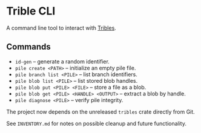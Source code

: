 # Trible CLI

A command line tool to interact with [Tribles](https://github.com/triblespace/tribles-rust).

## Commands

- `id-gen` – generate a random identifier.
- `pile create <PATH>` – initialize an empty pile file.
- `pile branch list <PILE>` – list branch identifiers.
- `pile blob list <PILE>` – list stored blob handles.
- `pile blob put <PILE> <FILE>` – store a file as a blob.
- `pile blob get <PILE> <HANDLE> <OUTPUT>` – extract a blob by handle.
- `pile diagnose <PILE>` – verify pile integrity.

The project now depends on the unreleased `tribles` crate directly from Git.

See `INVENTORY.md` for notes on possible cleanup and future functionality.
